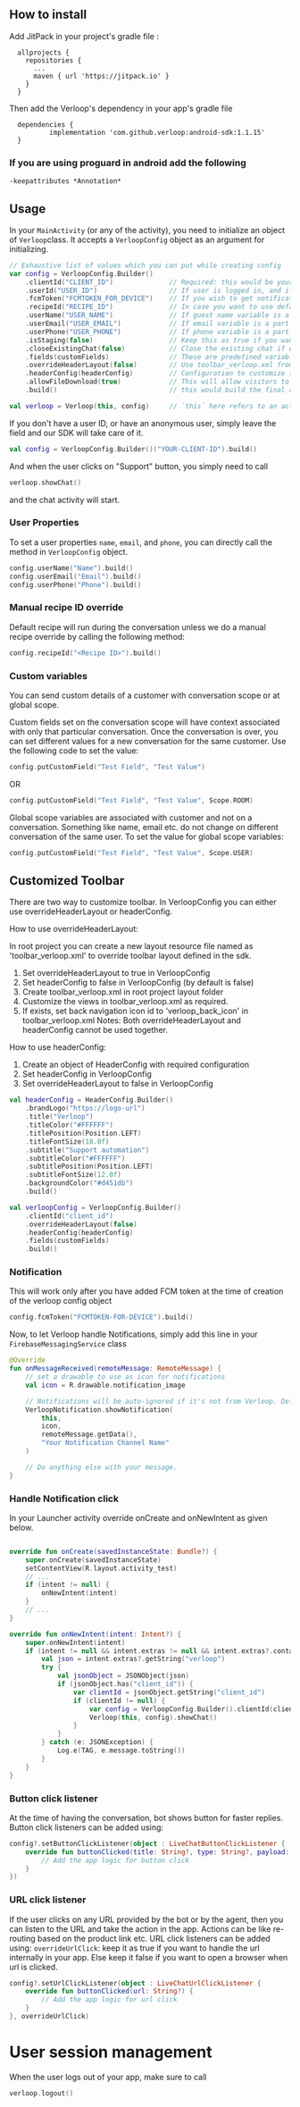 ## How to install

Add JitPack in your project's gradle file :

```
  allprojects {
    repositories {
      ...
      maven { url 'https://jitpack.io' }
    }
  }
```

Then add the Verloop's dependency in your app's gradle file

```
  dependencies {
          implementation 'com.github.verloop:android-sdk:1.1.15'
  }
```

### If you are using proguard in android add the following

```
-keepattributes *Annotation*
```

## Usage

In your `MainActivity` (or any of the activity), you need to initialize an object of `Verloop`class.
It accepts a `VerloopConfig` object as an argument for initializing.

```kotlin
// Exhaustive list of values which you can put while creating config
var config = VerloopConfig.Builder()
    .clientId("CLIENT_ID")              // Required: this would be your account name associated with verloop. eg: <client_id>.verloop.io
    .userId("USER_ID")                  // If user is logged in, and if you want to associate older chats, else, skip this for anonymous user 
    .fcmToken("FCMTOKEN_FOR_DEVICE")    // If you wish to get notifications, else, skip this
    .recipeId("RECIPE_ID")              // In case you want to use default recipe, skip this
    .userName("USER_NAME")              // If guest name variable is a part of the recipe, or the value is not required, skip this
    .userEmail("USER_EMAIL")            // If email variable is a part of the recipe, or the value is not required, skip this
    .userPhone("USER_PHONE")            // If phone variable is a part of the recipe, or the value is not required, skip this
    .isStaging(false)                   // Keep this as true if you want to access <client_id>.stage.verloop.io account. If the account doesn't exist, keep it as false or skip it
    .closeExistingChat(false)           // Close the existing chat if exist and start a new conversation
    .fields(customFields)               // These are predefined variables added on room level or user level
    .overrideHeaderLayout(false)        // Use toolbar_verloop.xml from parent project to set custom header. Can't use along with headerConfig
    .headerConfig(headerConfig)         // Configuration to customize toolbar. Can't use along with overrideHeaderLayout
    .allowFileDownload(true)            // This will allow visitors to download the attachments. If this is false, download button will not be visible on the attachment
    .build()                            // this would build the final config object which is later used by Verloop object to star the chat

val verloop = Verloop(this, config)     // `this` here refers to an activity context.

```

If you don't have a user ID, or have an anonymous user, simply leave the field and our SDK will take
care of it.

```kotlin
val config = VerloopConfig.Builder()("YOUR-CLIENT-ID").build()
```

And when the user clicks on "Support" button, you simply need to call

```kotlin
verloop.showChat()
```

and the chat activity will start.

### User Properties

To set a user properties `name`, `email`, and `phone`, you can directly call the method
in `VerloopConfig` object.

```kotlin
config.userName("Name").build()
config.userEmail("Email").build()
config.userPhone("Phone").build()
```

### Manual recipe ID override

Default recipe will run during the conversation unless we do a manual recipe override by calling the
following method:

```kotlin
config.recipeId("<Recipe ID>").build()
```

### Custom variables

You can send custom details of a customer with conversation scope or at global scope.

Custom fields set on the conversation scope will have context associated with only that particular
conversation. Once the conversation is over, you can set different values for a new conversation for
the same customer. Use the following code to set the value:

```kotlin
config.putCustomField("Test Field", "Test Value")
```

OR

```kotlin
config.putCustomField("Test Field", "Test Value", Scope.ROOM)
```

Global scope variables are associated with customer and not on a conversation. Something like name,
email etc. do not change on different conversation of the same user. To set the value for global
scope variables:

```kotlin
config.putCustomField("Test Field", "Test Value", Scope.USER)
```

## Customized Toolbar

There are two way to customize toolbar. In VerloopConfig you can either use overrideHeaderLayout or
headerConfig.

How to use overrideHeaderLayout:

In root project you can create a new layout resource file named as 'toolbar_verloop.xml' to override
toolbar layout defined in the sdk.

1. Set overrideHeaderLayout to true in VerloopConfig
2. Set headerConfig to false in VerloopConfig (by default is false)
3. Create toolbar_verloop.xml in root project layout folder
4. Customize the views in toolbar_verloop.xml as required.
5. If exists, set back navigation icon id to 'verloop_back_icon' in toolbar_verloop.xml Notes: Both
   overrideHeaderLayout and headerConfig cannot be used together.

How to use headerConfig:

1. Create an object of HeaderConfig with required configuration
2. Set headerConfig in VerloopConfig
3. Set overrideHeaderLayout to false in VerloopConfig

```kotlin
val headerConfig = HeaderConfig.Builder()
    .brandLogo("https://logo-url")
    .title("Verloop")
    .titleColor("#FFFFFF")
    .titlePosition(Position.LEFT)
    .titleFontSize(18.0f)
    .subtitle("Support automation")
    .subtitleColor("#FFFFFF")
    .subtitlePosition(Position.LEFT)
    .subtitleFontSize(12.0f)
    .backgroundColor("#d451db")
    .build()

val verloopConfig = VerloopConfig.Builder()
    .clientId("client_id")
    .overrideHeaderLayout(false)
    .headerConfig(headerConfig)
    .fields(customFields)
    .build()
```

### Notification

This will work only after you have added FCM token at the time of creation of the verloop config
object

```kotlin
config.fcmToken("FCMTOKEN-FOR-DEVICE").build()
```

Now, to let Verloop handle Notifications, simply add this line in your `FirebaseMessagingService`
class

```kotlin
@Override
fun onMessageReceived(remoteMessage: RemoteMessage) {
    // set a drawable to use as icon for notifications
    val icon = R.drawable.notification_image

    // Notifications will be auto-ignored if it's not from Verloop. Default notification channel name will be "Verloop Chat Message"
    VerloopNotification.showNotification(
        this,
        icon,
        remoteMessage.getData(),
        "Your Notification Channel Name"
    )

    // Do anything else with your message.
}
```

### Handle Notification click

In your Launcher activity override onCreate and onNewIntent as given below.

```kotlin

override fun onCreate(savedInstanceState: Bundle?) {
    super.onCreate(savedInstanceState)
    setContentView(R.layout.activity_test)
    // ...
    if (intent != null) {
        onNewIntent(intent)
    }
    // ...
}

override fun onNewIntent(intent: Intent?) {
    super.onNewIntent(intent)
    if (intent != null && intent.extras != null && intent.extras?.containsKey("verloop") == true) {
        val json = intent.extras?.getString("verloop")
        try {
            val jsonObject = JSONObject(json)
            if (jsonObject.has("client_id")) {
                var clientId = jsonObject.getString("client_id")
                if (clientId != null) {
                    var config = VerloopConfig.Builder().clientId(clientId).build()
                    Verloop(this, config).showChat()
                }
            }
        } catch (e: JSONException) {
            Log.e(TAG, e.message.toString())
        }
    }
}


```

### Button click listener

At the time of having the conversation, bot shows button for faster replies. Button click listeners
can be added using:

```kotlin
config?.setButtonClickListener(object : LiveChatButtonClickListener {
    override fun buttonClicked(title: String?, type: String?, payload: String?) {
        // Add the app logic for button click
    }
})
```

### URL click listener

If the user clicks on any URL provided by the bot or by the agent, then you can listen to the URL
and take the action in the app. Actions can be like re-routing based on the product link etc. URL
click listeners can be added using:
`overrideUrlClick`: keep it as true if you want to handle the url internally in your app. Else keep
it false if you want to open a browser when url is clicked.

```kotlin
config?.setUrlClickListener(object : LiveChatUrlClickListener {
    override fun buttonClicked(url: String?) {
        // Add the app logic for url click
    }
}, overrideUrlClick)
```

# User session management

When the user logs out of your app, make sure to call

```kotlin
verloop.logout()
```
